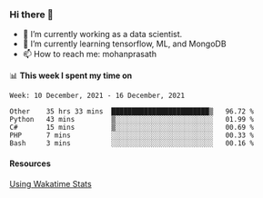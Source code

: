 ### Hi there 👋

- 🔭 I’m currently working as a data scientist.
- 🌱 I’m currently learning tensorflow, ML, and MongoDB
- 📫 How to reach me: mohanprasath

📊 **This week I spent my time on**
<!--START_SECTION:waka-->
```text
Week: 10 December, 2021 - 16 December, 2021

Other    35 hrs 33 mins  ████████████████████████▒   96.72 % 
Python   43 mins         ▒░░░░░░░░░░░░░░░░░░░░░░░░   01.99 % 
C#       15 mins         ▒░░░░░░░░░░░░░░░░░░░░░░░░   00.69 % 
PHP      7 mins          ░░░░░░░░░░░░░░░░░░░░░░░░░   00.33 % 
Bash     3 mins          ░░░░░░░░░░░░░░░░░░░░░░░░░   00.16 % 
```
<!--END_SECTION:waka-->

#### Resources
[Using Wakatime Stats](https://github.com/marketplace/actions/waka-readme)
